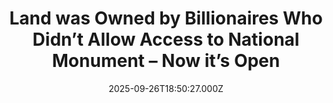 ---
title: "Land was Owned by Billionaires Who Didn’t Allow Access to National Monument – Now it’s Open"
date: 2025-09-26T18:50:27.000Z
category: Human Kindness
externalLink: "https://www.goodnewsnetwork.org/land-was-owned-by-billionaires-who-didnt-allow-access-to-national-monument-now-its-open/"
image: ""
excerpt: "The largest private land conservation project in America recently took a huge step forward to its ultimate goal by acquiring a controversial, 22,000-acre property from recalcitrant owners. The private ranchland blocked a 3.8-mile access road to a large National Monument in Montana, but its acquisition by the American Prairie Reserve will soon give residents in […] The post Land was…"
---